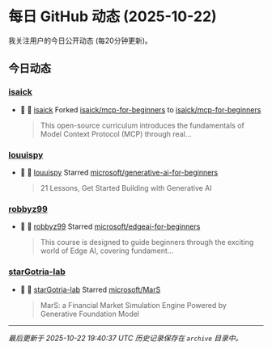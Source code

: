# 每日 GitHub 动态 (2025-10-22)

我关注用户的今日公开动态 (每20分钟更新)。

## 今日动态

### [isaick](https://github.com/isaick)
- 🍴 👤 [isaick](https://github.com/isaick) Forked [isaick/mcp-for-beginners](https://github.com/isaick/mcp-for-beginners) to [isaick/mcp-for-beginners](https://github.com/isaick/mcp-for-beginners)
  > This open-source curriculum introduces the fundamentals of Model Context Protocol (MCP) through real...

### [louuispy](https://github.com/louuispy)
- 🌟 👤 [louuispy](https://github.com/louuispy) Starred [microsoft/generative-ai-for-beginners](https://github.com/microsoft/generative-ai-for-beginners)
  > 21 Lessons, Get Started Building with Generative AI 

### [robbyz99](https://github.com/robbyz99)
- 🌟 👤 [robbyz99](https://github.com/robbyz99) Starred [microsoft/edgeai-for-beginners](https://github.com/microsoft/edgeai-for-beginners)
  > This course is designed to guide beginners through the exciting world of Edge AI, covering fundament...

### [starGotria-lab](https://github.com/starGotria-lab)
- 🌟 👤 [starGotria-lab](https://github.com/starGotria-lab) Starred [microsoft/MarS](https://github.com/microsoft/MarS)
  > MarS: a Financial Market Simulation Engine Powered by Generative Foundation Model


---
*最后更新于 2025-10-22 19:40:37 UTC*
*历史记录保存在 `archive` 目录中。*
